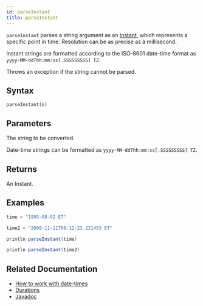 ```yaml
---
id: parseInstant
title: parseInstant
---
```


`parseInstant` parses a string argument as an [Instant](../../query-language/types/date-time.md#instant), which represents a specific point in time. Resolution can be as precise as a millisecond.

Instant strings are formatted according to the ISO-8601 date-time format as `yyyy-MM-ddThh:mm:ss[.SSSSSSSSS] TZ`.

Throws an exception if the string cannot be parsed.

## Syntax

```
parseInstant(s)
```

## Parameters

<ParamTable>
<Param name="s" type="string">

The string to be converted.

Date-time strings can be formatted as `yyyy-MM-ddThh:mm:ss[.SSSSSSSSS] TZ`.

</Param>
</ParamTable>

## Returns

An Instant.

## Examples

```groovy order=null
time = "1995-08-02 ET"

time2 = "2008-11-11T08:12:23.231453 ET"

println parseInstant(time)

println parseInstant(time2)
```

## Related Documentation

- [How to work with date-times](../../../how-to-guides/work-with-date-time.md)
- [Durations](../../query-language/types/durations.md)
- [Javadoc](<https://deephaven.io/core/javadoc/io/deephaven/time/DateTimeUtils.html#parseInstant(java.lang.String)>)
